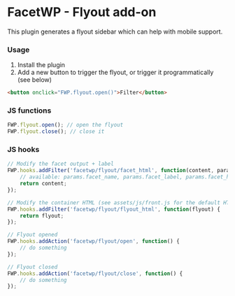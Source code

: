 # FacetWP - Flyout add-on
This plugin generates a flyout sidebar which can help with mobile support.

### Usage
1. Install the plugin
2. Add a new button to trigger the flyout, or trigger it programmatically (see below)

```html
<button onclick="FWP.flyout.open()">Filter</button>
```

### JS functions

```js
FWP.flyout.open(); // open the flyout
FWP.flyout.close(); // close it
```

### JS hooks

```js
// Modify the facet output + label
FWP.hooks.addFilter('facetwp/flyout/facet_html', function(content, params) {
    // available: params.facet_name, params.facet_label, params.facet_html
    return content;
});

// Modify the container HTML (see assets/js/front.js for the default HTML)
FWP.hooks.addFilter('facetwp/flyout/flyout_html', function(flyout) {
    return flyout;
});

// Flyout opened
FWP.hooks.addAction('facetwp/flyout/open', function() {
    // do something
});

// Flyout closed
FWP.hooks.addAction('facetwp/flyout/close', function() {
    // do something
});
```
